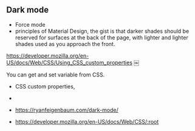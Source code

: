## Dark mode
- Force mode
- principles of Material Design, the gist is that darker shades should be reserved for surfaces at the back of the page, with lighter and lighter shades used as you approach the front.



https://developer.mozilla.org/en-US/docs/Web/CSS/Using_CSS_custom_properties
￼

You can get and set variable from CSS.
- CSS custom properties,
-

- https://ryanfeigenbaum.com/dark-mode/
- https://developer.mozilla.org/en-US/docs/Web/CSS/:root


